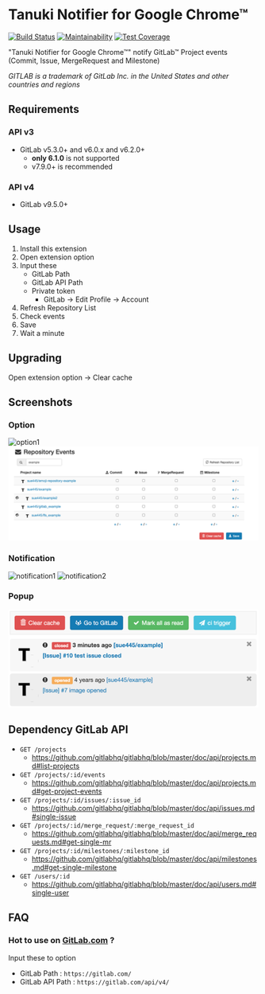 # Tanuki Notifier for Google Chrome™
[![Build Status](https://github.com/sue445/chrome-tanuki-notifier/workflows/test/badge.svg?branch=master)](https://github.com/sue445/chrome-tanuki-notifier/actions?query=workflow%3Atest)
[![Maintainability](https://api.codeclimate.com/v1/badges/c7681dcd7cabdbc85ba4/maintainability)](https://codeclimate.com/github/sue445/chrome-tanuki-notifier/maintainability)
[![Test Coverage](https://api.codeclimate.com/v1/badges/c7681dcd7cabdbc85ba4/test_coverage)](https://codeclimate.com/github/sue445/chrome-tanuki-notifier/test_coverage)

"Tanuki Notifier for Google Chrome™" notify GitLab™ Project events (Commit, Issue, MergeRequest and Milestone)

_GITLAB is a trademark of GitLab Inc. in the United States and other countries and regions_

## Requirements
### API v3
* GitLab v5.3.0+ and v6.0.x and v6.2.0+
  * **only 6.1.0** is not supported
  * v7.9.0+ is recommended

### API v4
* GitLab v9.5.0+

## Usage
1. Install this extension
2. Open extension option
3. Input these
    * GitLab Path
    * GitLab API Path
    * Private token
        * GitLab -> Edit Profile -> Account
4. Refresh Repository List
5. Check events
6. Save
7. Wait a minute

## Upgrading
Open extension option -> Clear cache

## Screenshots
### Option
![option1](doc/option1.png)
![option2](doc/option2.png)


### Notification
![notification1](doc/notification1.png)
![notification2](doc/notification2.png)

### Popup
![popup1](doc/popup.png)

## Dependency GitLab API
* `GET /projects`
  * https://github.com/gitlabhq/gitlabhq/blob/master/doc/api/projects.md#list-projects
* `GET /projects/:id/events`
  * https://github.com/gitlabhq/gitlabhq/blob/master/doc/api/projects.md#get-project-events
* `GET /projects/:id/issues/:issue_id`
  * https://github.com/gitlabhq/gitlabhq/blob/master/doc/api/issues.md#single-issue
* `GET /projects/:id/merge_request/:merge_request_id`
  * https://github.com/gitlabhq/gitlabhq/blob/master/doc/api/merge_requests.md#get-single-mr
* `GET /projects/:id/milestones/:milestone_id`
  * https://github.com/gitlabhq/gitlabhq/blob/master/doc/api/milestones.md#get-single-milestone
* `GET /users/:id`
  * https://github.com/gitlabhq/gitlabhq/blob/master/doc/api/users.md#single-user

## FAQ
### Hot to use on [GitLab.com](https://gitlab.com/) ?
Input these to option

* GitLab Path : `https://gitlab.com/`
* GitLab API Path : `https://gitlab.com/api/v4/`
